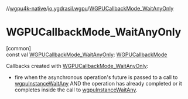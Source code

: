//[wgpu4k-native](../../index.md)/[io.ygdrasil.wgpu](index.md)/[WGPUCallbackMode_WaitAnyOnly](-w-g-p-u-callback-mode_-wait-any-only.md)

# WGPUCallbackMode_WaitAnyOnly

[common]\
const val [WGPUCallbackMode_WaitAnyOnly](-w-g-p-u-callback-mode_-wait-any-only.md): [WGPUCallbackMode](-w-g-p-u-callback-mode/index.md)

Callbacks created with [WGPUCallbackMode_WaitAnyOnly](-w-g-p-u-callback-mode_-wait-any-only.md):

- 
   fire when the asynchronous operation's future is passed to a call to [wgpuInstanceWaitAny](wgpu-instance-wait-any.md) AND the operation has already completed or it completes inside the call to [wgpuInstanceWaitAny](wgpu-instance-wait-any.md).